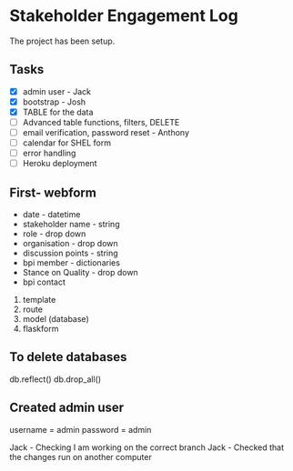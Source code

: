 # Stakeholder Engagement Log

The project has been setup.

## Tasks
- [x] admin user - Jack
- [x] bootstrap - Josh
- [x] TABLE for the data
- [ ] Advanced table functions, filters, DELETE
- [ ] email verification, password reset - Anthony
- [ ] calendar for SHEL form
- [ ] error handling
- [ ] Heroku deployment

## First- webform
* date - datetime
* stakeholder name - string
* role - drop down
* organisation - drop down
* discussion points - string
* bpi member - dictionaries
* Stance on Quality - drop down
* bpi contact

1. template
2. route
3. model (database)
4. flaskform


## To delete databases
db.reflect()
db.drop_all()


## Created admin user
username = admin
password = admin

Jack - Checking I am working on the correct branch
Jack - Checked that the changes run on another computer
